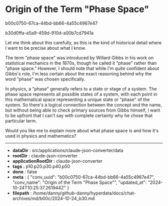 # Origin of the Term "Phase Space"

b00c0750-67ca-44bd-bb66-4a55c4967e47

b30d0ffa-a5a9-459d-910d-a00b7cd7941a

 Let me think about this carefully, as this is the kind of historical detail where I want to be precise about what I know.

The term "phase space" was introduced by Willard Gibbs in his work on statistical mechanics in the 1870s, though he called it "phase" rather than "phase space." However, I should note that while I'm quite confident about Gibbs's role, I'm less certain about the exact reasoning behind why the word "phase" was chosen specifically.

In physics, a "phase" generally refers to a state or stage of a system. The phase space represents all possible states of a system, with each point in this mathematical space representing a unique state or "phase" of the system. So there's a logical connection between the concept and the name, but without being able to check primary sources from Gibbs himself, I want to be upfront that I can't say with complete certainty why he chose that particular term.

Would you like me to explain more about what phase space is and how it's used in physics and mathematics?

---

* **dataDir** : src/applications/claude-json-converter/data
* **rootDir** : claude-json-converter
* **applicationRootDir** : claude-json-converter
* **tags** : p10.p20.p30.p40.p50
* **done** : false
* **meta** : {
  "conv_uuid": "b00c0750-67ca-44bd-bb66-4a55c4967e47",
  "conv_name": "Origin of the Term \"Phase Space\"",
  "updated_at": "2024-10-24T10:25:37.261944Z"
}
* **filepath** : /home/danny/github-danny/hyperdata/docs/chat-archives/md/b00c/2024-10-24_b30.md